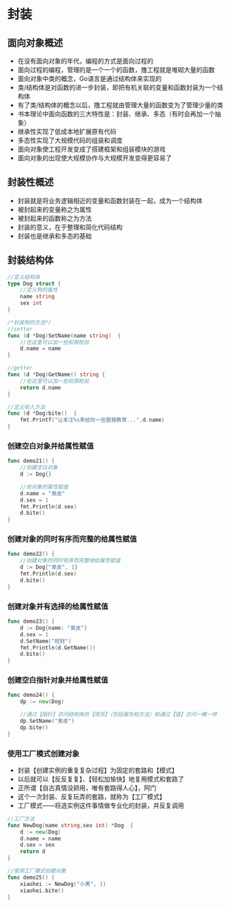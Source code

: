 # 封装

## 面向对象概述

- 在没有面向对象的年代，编程的方式是面向过程的
- 面向过程的编程，管理的是一个一个的函数，撸工程就是堆砌大量的函数
- 面向对象中类的概念，Go语言是通过结构体来实现的
- 类/结构体是对函数的进一步封装，即把有机关联的变量和函数封装为一个结构体
- 有了类/结构体的概念以后，撸工程就由管理大量的函数变为了管理少量的类
- 书本理论中面向函数的三大特性是：封装、继承、多态（有时会再加一个抽象）
- 继承性实现了低成本地扩展原有代码
- 多态性实现了大规模代码的组装和调度
- 面向对象使工程开发变成了搭建框架和组装模块的游戏
- 面向对象的出现使大规模协作与大规模开发变得更容易了

## 封装性概述

- 封装就是将业务逻辑相近的变量和函数封装在一起，成为一个结构体
- 被封起来的变量称之为属性
- 被封起来的函数称之为方法
- 封装的意义，在于整理和简化代码结构
- 封装也是继承和多态的基础

## 封装结构体

```go
//定义结构体
type Dog struct {
    //定义狗的属性
    name string
    sex int
}

/*封装狗的方法*/
//setter
func (d *Dog)SetName(name string)  {
    //在这里可以加一些权限校验
    d.name = name
}

//getter
func (d *Dog)GetName() string {
    //在这里可以加一些权限校验
    return d.name
}

//定义咬人方法
func (d *Dog)bite()  {
    fmt.Printf("让本汪%s来给你一些震撼教育...",d.name)
}
```

### 创建空白对象并给属性赋值

```go
func demo21() {
    //创建空白对象
    d := Dog{}

    //给对象的属性赋值
    d.name = "臭皮"
    d.sex = 1
    fmt.Println(d.sex)
    d.bite()
}
```

### 创建对象的同时有序而完整的给属性赋值

```go
func demo22() {
    //创建对象的同时有序而完整地给属性赋值
    d := Dog{"臭皮", 1}
    fmt.Println(d.sex)
    d.bite()
}
```

### 创建对象并有选择的给属性赋值

```go
func demo23() {
    d := Dog{name: "臭皮"}
    d.sex = 1
    d.SetName("旺财")
    fmt.Println(d.GetName())
    d.bite()
}
```

###  **创建空白指针对象并给属性赋值** 

```go
func demo24() {
    dp := new(Dog)

    //通过【指针】访问结构体的【成员】（包括属性和方法）和通过【值】访问一模一样
    dp.SetName("臭皮")
    dp.bite()
}
```

### 使用工厂模式创建对象

- 封装【创建实例的重复复杂过程】为固定的套路和【模式】
- 以后就可以【反反复复】、【轻松加愉快】地复用模式和套路了
- 正所谓【自古真情没卵用，唯有套路得人心】，阿门
- 这个一次封装、反复玩弄的套路，就称为【工厂模式】
- 工厂模式——将造实例这件事情做专业化的封装，并反复调用

```go
//工厂方法
func NewDog(name string,sex int) *Dog  {
    d := new(Dog)
    d.name = name
    d.sex = sex
    return d
}

//使用工厂模式创建对象
func demo25() {
    xiaohei := NewDog("小黑", 1)
    xiaohei.bite()
}
```

